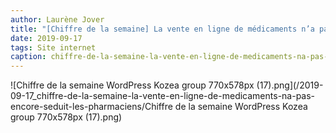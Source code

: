 ```yaml
---
author: Laurène Jover
title: "[Chiffre de la semaine] La vente en ligne de médicaments n’a pas encore séduit les pharmaciens…"
date: 2019-09-17
tags: Site internet
caption: chiffre-de-la-semaine-la-vente-en-ligne-de-medicaments-na-pas-encore-seduit-les-pharmaciens.webp
---
```


![Chiffre de la semaine WordPress Kozea group 770x578px (17).png](/2019-09-17_chiffre-de-la-semaine-la-vente-en-ligne-de-medicaments-na-pas-encore-seduit-les-pharmaciens/Chiffre de la semaine WordPress Kozea group 770x578px (17).png)
